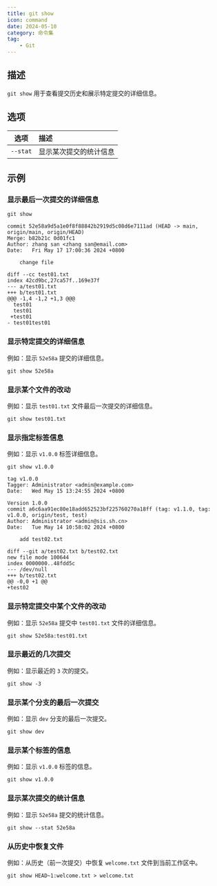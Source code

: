 ```yaml
---
title: git show
icon: command
date: 2024-05-10
category: 命令集
tag:
    - Git
---
```


## 描述

`git show` 用于查看提交历史和展示特定提交的详细信息。

## 选项

|  选项  |  描述  |
|  :----:  |  :----  |
|  `--stat`  |  显示某次提交的统计信息  |

## 示例

### 显示最后一次提交的详细信息

```shell
git show

commit 52e58a9d5a1e0f8f88842b2919d5c08d6e7111ad (HEAD -> main, origin/main, origin/HEAD)
Merge: b82b21c 0d01fc1
Author: zhang san <zhang san@email.com>
Date:   Fri May 17 17:00:36 2024 +0800

    change file

diff --cc test01.txt
index 42cd9bc,27ca57f..169e37f
--- a/test01.txt
+++ b/test01.txt
@@@ -1,4 -1,2 +1,3 @@@
  test01
  test01
 +test01
- test01test01
```

### 显示特定提交的详细信息

例如：显示 `52e58a` 提交的详细信息。

```shell
git show 52e58a
```

### 显示某个文件的改动

例如：显示 `test01.txt` 文件最后一次提交的详细信息。

```shell
git show test01.txt
```

### 显示指定标签信息

例如：显示 `v1.0.0` 标签详细信息。

```shell
git show v1.0.0

tag v1.0.0
Tagger: Administrator <admin@example.com>
Date:   Wed May 15 13:24:55 2024 +0800

Version 1.0.0
commit a6c6aa91ec80e18add652523bf225760270a18ff (tag: v1.1.0, tag: v1.0.0, origin/test, test)
Author: Administrator <admin@sis.sh.cn>
Date:   Tue May 14 10:58:02 2024 +0800

    add test02.txt

diff --git a/test02.txt b/test02.txt
new file mode 100644
index 0000000..48fdd5c
--- /dev/null
+++ b/test02.txt
@@ -0,0 +1 @@
+test02
```

### 显示特定提交中某个文件的改动

例如：显示 `52e58a` 提交中 `test01.txt` 文件的详细信息。

```shell
git show 52e58a:test01.txt
```

### 显示最近的几次提交

例如：显示最近的 `3` 次的提交。

```shell
git show -3
```

### 显示某个分支的最后一次提交

例如：显示 `dev` 分支的最后一次提交。

```shell
git show dev
```

### 显示某个标签的信息

例如：显示 `v1.0.0` 标签的信息。

```shell
git show v1.0.0
```

### 显示某次提交的统计信息

例如：显示 `52e58a` 提交的统计信息。

```shell
git show --stat 52e58a
```

### 从历史中恢复文件

例如：从历史（前一次提交）中恢复 `welcome.txt` 文件到当前工作区中。

```shell
git show HEAD~1:welcome.txt > welcome.txt
```
